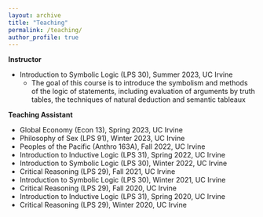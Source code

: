 ```yaml
---
layout: archive
title: "Teaching"
permalink: /teaching/
author_profile: true
---
```


**Instructor**
* Introduction to Symbolic Logic (LPS 30), Summer 2023, UC Irvine
  * The goal of this course is to introduce the symbolism and methods of the logic of statements, including evaluation of arguments by truth tables, the techniques of natural deduction and semantic tableaux

**Teaching Assistant**
* Global Economy (Econ 13), Spring 2023, UC Irvine
* Philosophy of Sex (LPS 91), Winter 2023, UC Irvine
* Peoples of the Pacific (Anthro 163A), Fall 2022, UC Irvine
* Introduction to Inductive Logic (LPS 31), Spring 2022, UC Irvine
* Introduction to Symbolic Logic (LPS 30), Winter 2022, UC Irvine
* Critical Reasoning (LPS 29), Fall 2021, UC Irvine
* Introduction to Symbolic Logic (LPS 30), Winter 2021, UC Irvine
* Critical Reasoning (LPS 29), Fall 2020, UC Irvine
* Introduction to Inductive Logic (LPS 31), Spring 2020, UC Irvine
* Critical Reasoning (LPS 29), Winter 2020, UC Irvine

